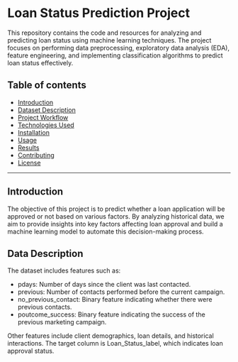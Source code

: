 # Loan Status Prediction Project
This repository contains the code and resources for analyzing and predicting loan status using machine learning techniques. The project focuses on performing data preprocessing, exploratory data analysis (EDA), feature engineering, and implementing classification algorithms to predict loan status effectively.
## Table of contents
- [Introduction](#Introduction)
- [Dataset Description](#Dataset-Description)
- [Project Workflow](#Project-Workflow)
- [Technologies Used](#Technologies-Used)
- [Installation](#Installation)
- [Usage](#Usage)
- [Results](#Results)
- [Contributing](#Contributing)
- [License](#License)

---

## Introduction
The objective of this project is to predict whether a loan application will be approved or not based on various factors. By analyzing historical data, we aim to provide insights into key factors affecting loan approval and build a machine learning model to automate this decision-making process.

## Data Description
The dataset includes features such as:
 - pdays: Number of days since the client was last contacted.
 - previous: Number of contacts performed before the current campaign.
 - no_previous_contact: Binary feature indicating whether there were previous contacts.
 - poutcome_success: Binary feature indicating the success of the previous marketing campaign.

Other features include client demographics, loan details, and historical interactions. The target column is Loan_Status_label, which indicates loan approval status.
